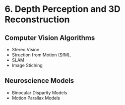 # 6. Depth Perception and 3D Reconstruction

## Computer Vision Algorithms
* Stereo Vision
* Struction from Motion (SfM),
* SLAM
* Image Stiching

## Neuroscience Models
* Binocular Disparity Models
* Motion Parallax Models